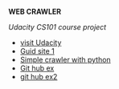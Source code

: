  **WEB CRAWLER** 

 *Udacity CS101 course project*

* [visit Udacity](https://www.udacity.com)
* [Guid site 1 ](http://sahilmutneja.com/blog/2015/04/build-a-search-engine-part-1/)
* [Simple crawler with python](http://code.activestate.com/recipes/578060-a-simple-webcrawler/)
* [Git hub ex ](https://github.com/duanewhitty/webcrawler/blob/master/webcrawler.py)
* [git hub ex2](https://github.com/Jackevansevo/Udacity-Python-Code/blob/master/webcrawler.py)


